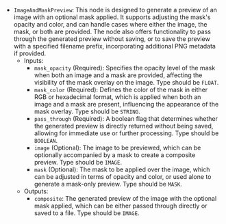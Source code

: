 - `ImageAndMaskPreview`: This node is designed to generate a preview of an image with an optional mask applied. It supports adjusting the mask's opacity and color, and can handle cases where either the image, the mask, or both are provided. The node also offers functionality to pass through the generated preview without saving, or to save the preview with a specified filename prefix, incorporating additional PNG metadata if provided.
    - Inputs:
        - `mask_opacity` (Required): Specifies the opacity level of the mask when both an image and a mask are provided, affecting the visibility of the mask overlay on the image. Type should be `FLOAT`.
        - `mask_color` (Required): Defines the color of the mask in either RGB or hexadecimal format, which is applied when both an image and a mask are present, influencing the appearance of the mask overlay. Type should be `STRING`.
        - `pass_through` (Required): A boolean flag that determines whether the generated preview is directly returned without being saved, allowing for immediate use or further processing. Type should be `BOOLEAN`.
        - `image` (Optional): The image to be previewed, which can be optionally accompanied by a mask to create a composite preview. Type should be `IMAGE`.
        - `mask` (Optional): The mask to be applied over the image, which can be adjusted in terms of opacity and color, or used alone to generate a mask-only preview. Type should be `MASK`.
    - Outputs:
        - `composite`: The generated preview of the image with the optional mask applied, which can be either passed through directly or saved to a file. Type should be `IMAGE`.
